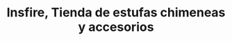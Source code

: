 ---
title: "Insfire, Tienda de estufas chimeneas y accesorios"
url: /librilla/insfire-tienda-de-estufas-chimeneas-y-accesorios/
shop: horno y estufa
---